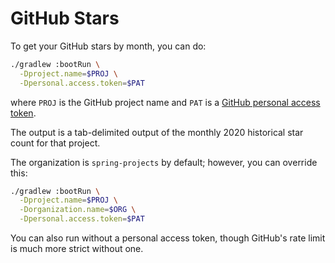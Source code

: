 # GitHub Stars

To get your GitHub stars by month, you can do:

```bash
./gradlew :bootRun \
  -Dproject.name=$PROJ \
  -Dpersonal.access.token=$PAT
```

where `PROJ` is the GitHub project name and `PAT` is a [GitHub personal access token](https://github.com/settings/tokens).

The output is a tab-delimited output of the monthly 2020 historical star count for that project.

The organization is `spring-projects` by default; however, you can override this:

```bash
./gradlew :bootRun \
  -Dproject.name=$PROJ \
  -Dorganization.name=$ORG \
  -Dpersonal.access.token=$PAT
```

You can also run without a personal access token, though GitHub's rate limit is much more strict without one.